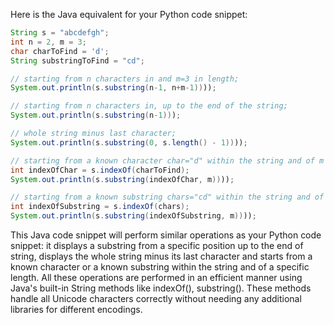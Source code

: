 Here is the Java equivalent for your Python code snippet:

```java
String s = "abcdefgh";
int n = 2, m = 3;
char charToFind = 'd';
String substringToFind = "cd";

// starting from n characters in and m=3 in length;
System.out.println(s.substring(n-1, n+m-1))));

// starting from n characters in, up to the end of the string;
System.out.println(s.substring(n-1)));

// whole string minus last character;
System.out.println(s.substring(0, s.length() - 1))));

// starting from a known character char="d" within the string and of m length;
int indexOfChar = s.indexOf(charToFind);
System.out.println(s.substring(indexOfChar, m))));

// starting from a known substring chars="cd" within the string and of m length. 
int indexOfSubstring = s.indexOf(chars);
System.out.println(s.substring(indexOfSubstring, m))));
```
This Java code snippet will perform similar operations as your Python code snippet: it displays a substring from a specific position up to the end of string, displays the whole string minus its last character and starts from a known character or a known substring within the string and of a specific length. All these operations are performed in an efficient manner using Java's built-in String methods like indexOf(), substring(). These methods handle all Unicode characters correctly without needing any additional libraries for different encodings.
